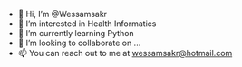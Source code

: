 - 👋 Hi, I’m @Wessamsakr
- 👀 I’m interested in Health Informatics
- 🌱 I’m currently learning Python
- 💞️ I’m looking to collaborate on ...
- 📫 You can reach out to me at wessamsakr@hotmail.com

<!---
Wessamsakr/Wessamsakr is a ✨ special ✨ repository because its `README.md` (this file) appears on your GitHub profile.
You can click the Preview link to take a look at your changes.
--->
